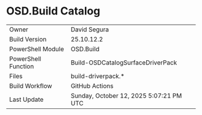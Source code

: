 ﻿# OSD.Build Catalog

| | |
|-|-|
| Owner | David Segura |
| Build Version | 25.10.12.2 |
| PowerShell Module | OSD.Build |
| PowerShell Function | Build-OSDCatalogSurfaceDriverPack |
| Files | build-driverpack.* |
| Build Workflow | GitHub Actions |
| Last Update | Sunday, October 12, 2025 5:07:21 PM UTC |

